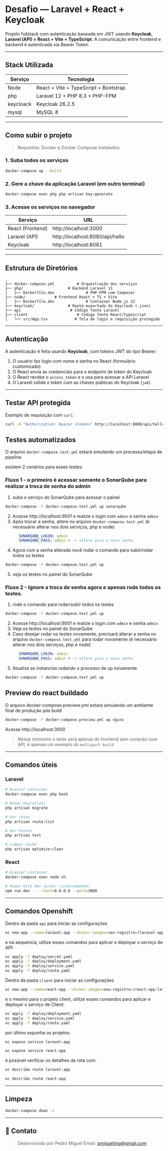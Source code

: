 
# Desafio — Laravel + React + Keycloak

Projeto fullstack com autenticação baseada em JWT usando **Keycloak**, **Laravel (API)** e **React + Vite + TypeScript**. A comunicação entre frontend e backend é autenticada via Bearer Token.

---

## Stack Utilizada

| Serviço       | Tecnologia                            |
|---------------|---------------------------------------|
| Node          | React + Vite + TypeScript + Bootstrap |
| php           | Laravel 12 + PHP 8.3 + PHP-FPM        |
| keycloack     | Keycloak 26.2.5                       |
| mysql         | MySQL 8                               |

---

## Como subir o projeto

> Requisitos: Docker e Docker Compose instalados.

### 1. Suba todos os serviços

```bash
docker-compose up --build
```

### 2. Gere a chave da aplicação Laravel (em outro terminal)

```bash
docker-compose exec php php artisan key:generate
```

### 3. Acesse os serviços no navegador

| Serviço       | URL                                 |
|---------------|-------------------------------------|
| React (Frontend) | http://localhost:3000            |
| Laravel (API) | http://localhost:8080/api/hello     |
| Keycloak      | http://localhost:8081               |

---

## Estrutura de Diretórios

```
.
├── docker-compose.yml          # Orquestração dos serviços
├── php/                    # Backend Laravel 11
│   ├── Dockerfile.dev              # PHP-FPM com Composer
├── node/             # Frontend React + TS + Vite
│   ├── Dockerfile.dev              # Container Node.js 22
├── keycloak/               # Realm exportado do Keycloak (.json)
├── api                      # Código fonte Laravel
├── client                      # Código fonte React/typescript
│   └── src/App.tsx            # Tela de login e requisição protegida
```

---

## Autenticação

A autenticação é feita usando **Keycloak**, com tokens JWT do tipo Bearer:

1. O usuário faz login com nome e senha no React (formulário customizado)
2. O React envia as credenciais para o endpoint de token do Keycloak
3. O React recebe o `access_token` e o usa para acessar a API Laravel
4. O Laravel valida o token com as chaves públicas do Keycloak (`jwk`)

---

## Testar API protegida

Exemplo de requisição com `curl`:

```bash
curl -H "Authorization: Bearer <token>" http://localhost:8080/api/hello
```

## Testes automatizados

O arquivo `docker-compose.test.yml` estará simulando um processo/etapa de pipeline 


existem 2 cenários para esses testes:

### Fluxo 1 - o primeiro é acessar somente o SonarQube para realizar a troca de senha do admin

1. suba o serviço do SonarQube para acessar o painel
```bash
docker-compose -f docker-compose.test.yml up sonarqube
```
2. Acesse *http://localhost:9001* e realize o login com `admin` e senha `admin`
3. Após trocar a senha, altere no arquivo `docker-compose.test.yml` (é necessário alterar nos dois serviços, php e node)
```yml
      SONARQUBE_LOGIN: admin
      SONARQUBE_PASS: admin # -> altere para a nova senha
```
4. Agora com a senha alterada você rodar o comando para subir/rodar todos os testes
```bash
docker-compose -f docker-compose.test.yml up
```
5. veja os testes no painel do SonarQube


### Fluxo 2 - Ignore a troca de senha agora e apenas rode todos os testes.

1. rode o comando para rodar/subir todos os testes
```bash
docker-compose -f docker-compose.test.yml up
```
2. Acesse http://localhost:9001 e realize o login com `admin` e senha `admin`
3. Veja os testes no painel do SonarQube
4. Caso desejar rodar os testes novamente, precisará alterar a senha no arquivo `docker-compose.test.yml` para rodar novamente (é necessário alterar nos dois serviços, php e node)
```yml
      SONARQUBE_LOGIN: admin
      SONARQUBE_PASS: admin # -> altere para a nova senha
```
5. Atualize as instancias rodando o processo de up novamente
```bash
docker-compose -f docker-compose.test.yml up
```

## Preview do react buildado

O arquivo docker-compose.previww.yml estará simulando um ambiente final de produção pós build

```bash
docker-compose -f docker-compose.preview.yml up nginx
```

Acesse http://localhost:3000 

> Nesse momento o teste será apenas do frontend sem conexão com API, é apenas um exemplo do `multipart build`

---

## Comandos úteis

### Laravel

```bash
# Acessar container
docker-compose exec php bash

# Rodar migrations
php artisan migrate

# Ver rotas
php artisan route:list

# Ver testes
php artisan test

# Limpar cache
php artisan optimize:clear
```

### React

```bash
# Acessar container
docker-compose exec node sh

# Rodar Vite dev server (internamente)
npm run dev -- --host=0.0.0.0 --port=3000
```

---

## Comandos Openshift

Dentro da pasta `api` para iniciar as configurações

```bash
oc new-app --name=laravel-app --docker-image=<seu-registro>/laravel-app:latest
```

e na sequencia, utilize esses comandos para aplicar e deployar o serviço de API:

```bash
oc apply -f deploy/secret.yaml
oc apply -f deploy/deployment.yaml
oc apply -f deploy/service.yaml
oc apply -f deploy/route.yaml
```

Dentro da pasta `client` para iniciar as configurações

```bash
oc new-app --name=react-app --docker-image=<seu-registro>/react-app:latest
```

e o mesmo para o projeto client, utilize esses comandos para aplicar e deployar o serviço de Client:

```bash
oc apply -f deploy/deployment.yaml
oc apply -f deploy/service.yaml
oc apply -f deploy/route.yaml
```

por último exponha os projetos:

```bash
oc expose service laravel-app
```

```bash
oc expose service react-app
```

é possivel verificar os detalhes da rota com:

```bash
oc describe route laravel-app
```

```bash
oc describe route react-app
```
---

## Limpeza

```bash
docker-compose down -v
```

---

## 📣 Contato

> Desenvolvido por Pedro Miguel
> Email: pmiguelima@gmail.com

